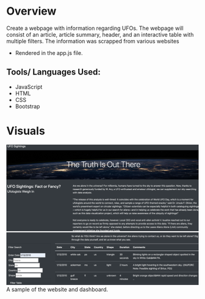 # Overview
Create a webpage with information regarding UFOs. The webpage will consist of an article, article summary, header, and an interactive table with multiple filters. The information was scrapped from various websites
  * Rendered in the app.js file.

## Tools/ Languages Used: 
* JavaScript 
* HTML
* CSS
* Bootstrap

# Visuals

![](UFOsample1.png)
![](UFOsample2.png)
A sample of the website and dashboard.
